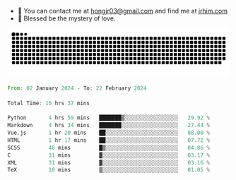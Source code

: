 - 📧 You can contact me at hongjr03@gmail.com and find me at [jrhim.com](https://jrhim.com/)
- 🌈 Blessed be the mystery of love.

![snake_animation](https://raw.githubusercontent.com/hongjr03/hongjr03/output/github-contribution-grid-snake.svg)

<!--START_SECTION:waka-->

```rust
From: 02 January 2024 - To: 22 February 2024

Total Time: 16 hrs 37 mins

Python       4 hrs 59 mins   ███████▒░░░░░░░░░░░░░░░░░   29.92 %
Markdown     4 hrs 34 mins   ███████░░░░░░░░░░░░░░░░░░   27.44 %
Vue.js       1 hr 20 mins    ██░░░░░░░░░░░░░░░░░░░░░░░   08.00 %
HTML         1 hr 17 mins    ██░░░░░░░░░░░░░░░░░░░░░░░   07.72 %
SCSS         48 mins         █▒░░░░░░░░░░░░░░░░░░░░░░░   04.86 %
C            31 mins         ▓░░░░░░░░░░░░░░░░░░░░░░░░   03.17 %
XML          31 mins         ▓░░░░░░░░░░░░░░░░░░░░░░░░   03.16 %
TeX          10 mins         ▒░░░░░░░░░░░░░░░░░░░░░░░░   01.05 %
```

<!--END_SECTION:waka-->
